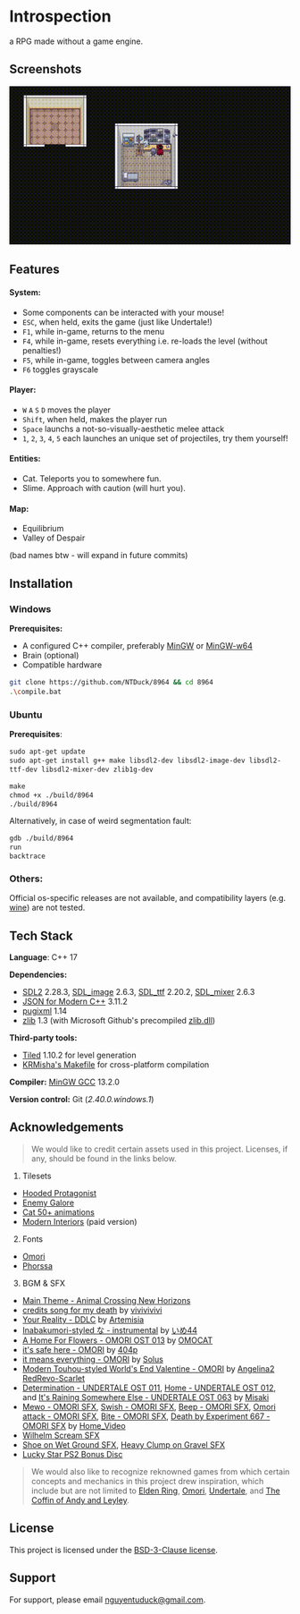 
# Introspection

a RPG made without a game engine.


## Screenshots
![](preview.gif)


## Features

#### System:
- Some components can be interacted with your mouse!
- `ESC`, when held, exits the game (just like Undertale!)
- `F1`, while in-game, returns to the menu
- `F4`, while in-game, resets everything i.e. re-loads the level (without penalties!)
- `F5`, while in-game, toggles between camera angles
- `F6` toggles grayscale

#### Player:
- `W` `A` `S` `D` moves the player
- `Shift`, when held, makes the player run
- `Space` launchs a not-so-visually-aesthetic melee attack
- `1`, `2`, `3`, `4`, `5` each launches an unique set of projectiles, try them yourself!

#### Entities:
- Cat. Teleports you to somewhere fun.
- Slime. Approach with caution (will hurt you).

#### Map:
- Equilibrium
- Valley of Despair

(bad names btw - will expand in future commits)


## Installation

### Windows

**Prerequisites:**
- A configured C++ compiler, preferably [MinGW](https://sourceforge.net/projects/mingw/) or [MinGW-w64](https://www.mingw-w64.org/)
- Brain (optional)
- Compatible hardware

```bash
git clone https://github.com/NTDuck/8964 && cd 8964
.\compile.bat
```

### Ubuntu

**Prerequisites**:
```
sudo apt-get update
sudo apt-get install g++ make libsdl2-dev libsdl2-image-dev libsdl2-ttf-dev libsdl2-mixer-dev zlib1g-dev
```

```
make
chmod +x ./build/8964
./build/8964
```

Alternatively, in case of weird segmentation fault:
```
gdb ./build/8964
run
backtrace
```

### Others:

Official os-specific releases are not available, and compatibility layers (e.g. [wine](https://www.winehq.org/)) are not tested.


## Tech Stack

**Language**: C++ 17

**Dependencies:** 
- [SDL2](https://github.com/libsdl-org/SDL/releases/tag/release-2.28.3) 2.28.3, [SDL_image](https://github.com/libsdl-org/SDL_image/releases/tag/release-2.6.3) 2.6.3, [SDL_ttf](https://github.com/libsdl-org/SDL_ttf/releases/tag/release-2.20.2) 2.20.2, [SDL_mixer](https://github.com/libsdl-org/SDL_mixer/releases/tag/release-2.6.3) 2.6.3
- [JSON for Modern C++](https://github.com/nlohmann/json/releases/tag/v3.11.2) 3.11.2
- [pugixml](https://github.com/zeux/pugixml/releases/tag/v1.14) 1.14
- [zlib](https://www.zlib.net/) 1.3 (with Microsoft Github's precompiled [zlib.dll](https://github.com/microsoft/malmo/files/5758471/zlib.zip))

**Third-party tools:**
- [Tiled](https://www.mapeditor.org/) 1.10.2 for level generation
- [KRMisha's Makefile](https://github.com/KRMisha/Makefile) for cross-platform compilation

**Compiler:** [MinGW GCC](https://github.com/niXman/mingw-builds-binaries/releases/tag/13.2.0-rt_v11-rev0) 13.2.0

**Version control:** Git (_2.40.0.windows.1_)


## Acknowledgements

> We would like to credit certain assets used in this project. Licenses, if any, should be found in the links below.
1. Tilesets
- [Hooded Protagonist](https://penzilla.itch.io/hooded-protagonist)
- [Enemy Galore](https://admurin.itch.io/enemy-galore-1)
- [Cat 50+ animations](https://bowpixel.itch.io/cat-50-animations)
- [Modern Interiors](https://limezu.itch.io/moderninteriors) (paid version)
2. Fonts
- [Omori](https://dafontonline.com/omori-font/)
- [Phorssa](https://www.dafont.com/phorssa.font)
3. BGM & SFX
- [Main Theme - Animal Crossing New Horizons](https://youtu.be/lI_C1Bjdqn4)
- [credits song for my death](https://youtu.be/urxeNbBc1nk) by [vivivivivi](https://www.youtube.com/@vivivivivi)
- [Your Reality - DDLC](https://youtu.be/GU2D4zmhvbo) by [Artemisia](https://www.youtube.com/@ArtemisiaBeats)
- [Inabakumori-styled な - instrumental](https://youtu.be/p0s0_4KO9t4) by [いめ44](https://www.youtube.com/@ime44)
- [A Home For Flowers - OMORI OST 013](https://youtu.be/u2xW23u4qEY) by [OMOCAT](https://www.youtube.com/@OMOCAT143)
- [it's safe here - OMORI](https://youtu.be/sg712AWBaSI) by [404p](https://www.youtube.com/@p404p)
- [it means everything - OMORI](https://youtu.be/zUtIcrbhhPA) by [Solus](https://www.youtube.com/@strujilz)
- [Modern Touhou-styled World's End Valentine - OMORI](https://youtu.be/eX2O32VkU5s) by [
Angelina2 RedRevo-Scarlet](https://www.youtube.com/@angelinaflan58)
- [Determination - UNDERTALE OST 011](https://youtu.be/W1i4mTyidOc), [Home - UNDERTALE OST 012](https://youtu.be/5_E_y1AWAfc), and [It's Raining Somewhere Else - UNDERTALE OST 063](https://youtu.be/zNd4apsr3WE) by [Misaki](https://www.youtube.com/@Misakiu)
- [Mewo - OMORI SFX](https://youtu.be/UsGB7UvESWc?list=PL7fbkTB94WJgsaBqxeqN8DGkDYZBxdMuo), [Swish - OMORI SFX](https://youtu.be/VLRwSnPu2IU?list=PL7fbkTB94WJgsaBqxeqN8DGkDYZBxdMuo), [Beep - OMORI SFX](https://youtu.be/setW3lBbnAc?list=PL7fbkTB94WJgsaBqxeqN8DGkDYZBxdMuo), [Omori attack - OMORI SFX](https://youtu.be/bHwXmfWeN34?list=PL7fbkTB94WJgsaBqxeqN8DGkDYZBxdMuo), [Bite - OMORI SFX](https://youtu.be/3wVWKTyVWYE?list=PL7fbkTB94WJgsaBqxeqN8DGkDYZBxdMuo), [Death by Experiment 667 - OMORI SFX](https://youtu.be/WIefFWfwdoY?list=PL7fbkTB94WJgsaBqxeqN8DGkDYZBxdMuo) by [Home_Video](https://www.youtube.com/@home_video3)
- [Wilhelm Scream SFX](https://youtu.be/r6JK-gRELI0)
- [Shoe on Wet Ground SFX](https://www.zapsplat.com/music/footstep-single-shoe-on-wet-ground-very-light-puddles-of-water-5/), [Heavy Clump on Gravel SFX](https://www.zapsplat.com/music/single-boot-footstep-heavy-clump-on-gravel-2/)
- [Lucky Star PS2 Bonus Disc](https://archive.org/details/lucky-star-ps-2-bonus-disc)
>
> We would also like to recognize reknowned games from which certain concepts and mechanics in this project drew inspiration, which include but are not limited to [Elden Ring](https://store.steampowered.com/app/1245620/ELDEN_RING/), [Omori](https://www.omori-game.com/), [Undertale](https://store.steampowered.com/app/391540/Undertale/), and [The Coffin of Andy and Leyley](https://store.steampowered.com/app/2378900/The_Coffin_of_Andy_and_Leyley/).


## License

This project is licensed under the [BSD-3-Clause license](LICENSE).


## Support

For support, please email nguyentuduck@gmail.com.
